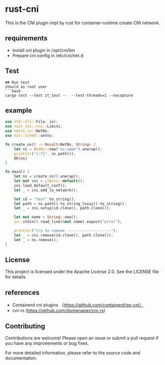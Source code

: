 # rust-cni 
This is the CNI plugin impl by rust for container-runtime create CNI network.



## requirements
* Install cni plugin in /opt/cni/bin
* Prepare cni config in /etc/cni/net.d

## Test
```
## Run test
should as root user
```bash
cargo test --test it_test --  --test-threads=1 --nocapture
```

## example

```Rust
use std::{fs::File, io};
use rust_cni::cni::Libcni;
use netns_rs::NetNs;
use nix::sched::setns;

fn create_ns() -> Result<NetNs, String> {
    let ns = NetNs::new("ns_name").unwrap();
    println!("{:?}", ns.path());
    Ok(ns)
}

fn main() {
    let ns = create_ns().unwrap();
    let mut cni = Libcni::default();
    cni.load_default_conf();
    let _ = cni.add_lo_network();

    let id = "test".to_string();
    let path = ns.path().to_string_lossy().to_string();
    let _ = cni.setup(id.clone(), path.clone());

    let mut name = String::new();
    io::stdin().read_line(&mut name).expect("error");

    println!("try to remove --------------------");
    let _ = cni.remove(id.clone(), path.clone());
    let _ = ns.remove();
}
```

## License
This project is licensed under the Apache License 2.0. See the LICENSE file for details.

## references
* Containerd cni plugins （https://github.com/containerd/go-cni）
* cni-rs (https://github.com/divinerapier/cni-rs)


## Contributing
Contributions are welcome! Please open an issue or submit a pull request if you have any improvements or bug fixes.

For more detailed information, please refer to the source code and documentation.